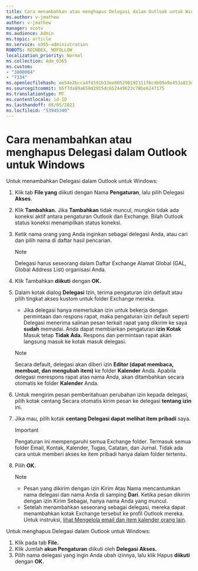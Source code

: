 ```yaml
---
title: Cara menambahkan atau menghapus Delegasi dalam Outlook untuk Windows
ms.author: v-jmathew
author: v-jmathew
manager: scotv
ms.audience: Admin
ms.topic: article
ms.service: o365-administration
ROBOTS: NOINDEX, NOFOLLOW
localization_priority: Normal
ms.collection: Adm_O365
ms.custom:
- "3800004"
- "7334"
ms.openlocfilehash: ee54e2bcca4f4591b33ee805290192311f6cde09a9e453a813e9db328d19634d
ms.sourcegitcommit: b5f7da89a650d2915dc652449623c78be6247175
ms.translationtype: MT
ms.contentlocale: id-ID
ms.lasthandoff: 08/05/2021
ms.locfileid: "53945340"
---
```

# <a name="how-to-add-or-remove-a-delegate-in-outlook-for-windows"></a>Cara menambahkan atau menghapus Delegasi dalam Outlook untuk Windows

Untuk menambahkan Delegasi dalam Outlook untuk Windows: 

1. Klik tab **File yang** diikuti dengan Nama **Pengaturan**, lalu pilih Delegasi **Akses**.
2. Klik **Tambahkan.** Jika **Tambahkan** tidak muncul, mungkin tidak ada koneksi aktif antara pengaturan Outlook dan Exchange. Bilah Outlook status koneksi menampilkan status koneksi.
3. Ketik nama orang yang Anda inginkan sebagai delegasi Anda, atau cari dan pilih nama di daftar hasil pencarian.

    > [!NOTE]
    > Delegasi harus seseorang dalam Daftar Exchange Alamat Global (GAL, Global Address List) organisasi Anda.
4. Klik Tambahkan **diikuti** dengan **OK.**
5. Dalam kotak dialog **Delegasi** Izin, terima pengaturan izin default atau pilih tingkat akses kustom untuk folder Exchange mereka.

    - Jika delegasi hanya memerlukan izin untuk bekerja dengan permintaan dan respons rapat, maka pengaturan izin default seperti Delegasi menerima salinan pesan terkait rapat yang dikirim ke saya **sudah** memadai. Anda dapat membiarkan pengaturan **izin Kotak** Masuk tetap **Tidak Ada.** Respons dan permintaan rapat akan langsung masuk ke kotak masuk delegasi.

    > [!NOTE]
    > Secara default, delegasi akan diberi izin **Editor (dapat membaca, membuat, dan mengubah item)** ke folder **Kalender** Anda. Apabila delegasi merespons rapat atas nama Anda, akan ditambahkan secara otomatis ke folder **Kalender** Anda.

5. Untuk mengirim pesan pemberitahuan perubahan izin kepada delegasi, pilih kotak centang Secara otomatis kirim pesan ke delegasi **tentang izin** ini.
6. Jika mau, pilih kotak **centang Delegasi dapat melihat item pribadi** saya.

    > [!IMPORTANT]
    > Pengaturan ini mempengaruhi semua Exchange folder. Termasuk semua folder Email, Kontak, Kalender, Tugas, Catatan, dan Jurnal. Tidak ada cara untuk memberi akses ke item pribadi hanya dalam folder tertentu.

7. Pilih **OK.**

    > [!NOTE]
    >
    > - Pesan yang dikirim dengan izin Kirim Atas Nama mencantumkan nama delegasi dan nama Anda di samping **Dari**. Ketika pesan dikirim dengan izin Kirim Sebagai, hanya nama Anda yang muncul.
    > - Setelah menambahkan seseorang sebagai delegasi, mereka dapat menambahkan kotak Exchange tersebut ke profil Outlook mereka. Untuk instruksi, [lihat Mengelola email dan item kalender orang lain](https://support.microsoft.com/office/manage-another-person-s-mail-and-calendar-items-afb79d6b-2967-43b9-a944-a6b953190af5).

Untuk menghapus Delegasi dalam Outlook untuk Windows:

1. Klik pada tab **File.**
2. Klik Jumlah **akun Pengaturan** diikuti oleh **Delegasi Akses.**
3. Pilih nama delegasi yang ingin Anda ubah izinnya, lalu klik Hapus **diikuti** dengan **OK.**
